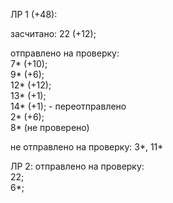 ЛР 1 (+48):  

засчитано: 22 (+12);  

отправлено на проверку:  
7* (+10);  
9* (+6);  
12* (+12);  
13* (+1);  
14* (+1); - переотправлено  
2* (+6);  
8* (не проверено)

не отправлено на проверку: 3*, 11*  

ЛР 2:
отправлено на проверку:  
22;  
6*;  
